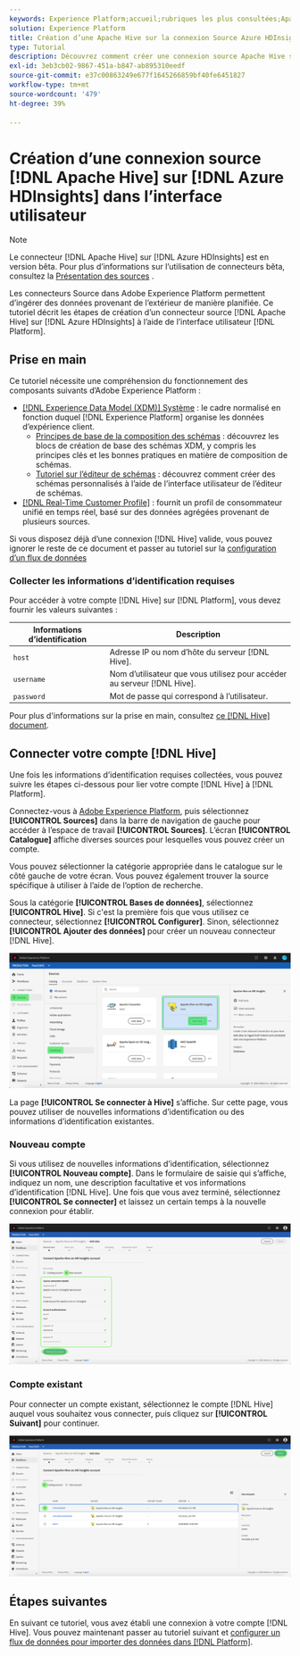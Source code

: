 ```yaml
---
keywords: Experience Platform;accueil;rubriques les plus consultées;Apache Hive;Azure HDInsights;azure hdinsights
solution: Experience Platform
title: Création d’une Apache Hive sur la connexion Source Azure HDInsights dans l’interface utilisateur
type: Tutorial
description: Découvrez comment créer une connexion source Apache Hive sur Azure HDInsights à l’aide de l’interface utilisateur de Adobe Experience Platform.
exl-id: 3eb3cb02-9867-451a-b847-ab895310eedf
source-git-commit: e37c00863249e677f1645266859bf40fe6451827
workflow-type: tm+mt
source-wordcount: '479'
ht-degree: 39%

---
```


# Création d’une connexion source [!DNL Apache Hive] sur [!DNL Azure HDInsights] dans l’interface utilisateur

>[!NOTE]
>
> Le connecteur [!DNL Apache Hive] sur [!DNL Azure HDInsights] est en version bêta. Pour plus d’informations sur l’utilisation de connecteurs bêta, consultez la [Présentation des sources](../../../../home.md#terms-and-conditions) .

Les connecteurs Source dans Adobe Experience Platform permettent d’ingérer des données provenant de l’extérieur de manière planifiée. Ce tutoriel décrit les étapes de création d’un connecteur source [!DNL Apache Hive] sur [!DNL Azure HDInsights] à l’aide de l’interface utilisateur [!DNL Platform].

## Prise en main

Ce tutoriel nécessite une compréhension du fonctionnement des composants suivants d’Adobe Experience Platform :

* [[!DNL Experience Data Model (XDM)] Système](../../../../../xdm/home.md) : le cadre normalisé en fonction duquel [!DNL Experience Platform] organise les données d’expérience client.
   * [Principes de base de la composition des schémas](../../../../../xdm/schema/composition.md) : découvrez les blocs de création de base des schémas XDM, y compris les principes clés et les bonnes pratiques en matière de composition de schémas.
   * [Tutoriel sur l’éditeur de schémas](../../../../../xdm/tutorials/create-schema-ui.md) : découvrez comment créer des schémas personnalisés à l’aide de l’interface utilisateur de l’éditeur de schémas.
* [[!DNL Real-Time Customer Profile]](../../../../../profile/home.md) : fournit un profil de consommateur unifié en temps réel, basé sur des données agrégées provenant de plusieurs sources.

Si vous disposez déjà d’une connexion [!DNL Hive] valide, vous pouvez ignorer le reste de ce document et passer au tutoriel sur la [configuration d’un flux de données](../../dataflow/databases.md)

### Collecter les informations d’identification requises

Pour accéder à votre compte [!DNL Hive] sur [!DNL Platform], vous devez fournir les valeurs suivantes :

| Informations d’identification | Description |
| ---------- | ----------- |
| `host` | Adresse IP ou nom d’hôte du serveur [!DNL Hive]. |
| `username` | Nom d’utilisateur que vous utilisez pour accéder au serveur [!DNL Hive]. |
| `password` | Mot de passe qui correspond à l’utilisateur. |

Pour plus d&#39;informations sur la prise en main, consultez [ce [!DNL Hive] document](https://cwiki.apache.org/confluence/display/Hive/Tutorial#Tutorial-GettingStarted).

## Connecter votre compte [!DNL Hive]

Une fois les informations d’identification requises collectées, vous pouvez suivre les étapes ci-dessous pour lier votre compte [!DNL Hive] à [!DNL Platform].

Connectez-vous à [Adobe Experience Platform](https://platform.adobe.com), puis sélectionnez **[!UICONTROL Sources]** dans la barre de navigation de gauche pour accéder à l’espace de travail **[!UICONTROL Sources]**. L’écran **[!UICONTROL Catalogue]** affiche diverses sources pour lesquelles vous pouvez créer un compte.

Vous pouvez sélectionner la catégorie appropriée dans le catalogue sur le côté gauche de votre écran. Vous pouvez également trouver la source spécifique à utiliser à l’aide de l’option de recherche.

Sous la catégorie **[!UICONTROL Bases de données]**, sélectionnez **[!UICONTROL Hive]**. Si c&#39;est la première fois que vous utilisez ce connecteur, sélectionnez **[!UICONTROL Configurer]**. Sinon, sélectionnez **[!UICONTROL Ajouter des données]** pour créer un nouveau connecteur [!DNL Hive].

![catalogue](../../../../images/tutorials/create/hive/catalog.png)

La page **[!UICONTROL Se connecter à Hive]** s’affiche. Sur cette page, vous pouvez utiliser de nouvelles informations d’identification ou des informations d’identification existantes.

### Nouveau compte

Si vous utilisez de nouvelles informations d’identification, sélectionnez **[!UICONTROL Nouveau compte]**.  Dans le formulaire de saisie qui s’affiche, indiquez un nom, une description facultative et vos informations d’identification [!DNL Hive]. Une fois que vous avez terminé, sélectionnez **[!UICONTROL Se connecter]** et laissez un certain temps à la nouvelle connexion pour établir.

![connect](../../../../images/tutorials/create/hive/new.png)

### Compte existant

Pour connecter un compte existant, sélectionnez le compte [!DNL Hive] auquel vous souhaitez vous connecter, puis cliquez sur **[!UICONTROL Suivant]** pour continuer.

![existant](../../../../images/tutorials/create/hive/existing.png)

## Étapes suivantes

En suivant ce tutoriel, vous avez établi une connexion à votre compte [!DNL Hive]. Vous pouvez maintenant passer au tutoriel suivant et [configurer un flux de données pour importer des données dans [!DNL Platform]](../../dataflow/databases.md).

